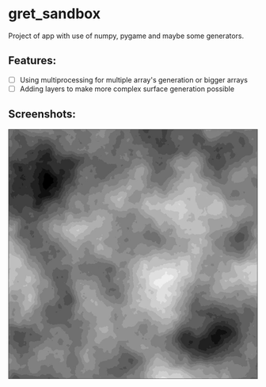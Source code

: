 # gret_sandbox

Project of app with use of numpy, pygame and maybe some generators.

## Features: 

* [ ] Using multiprocessing for multiple array's generation or bigger arrays
* [ ] Adding layers to make more complex surface generation possible

## Screenshots:

![x](/images/snoise2_example.jpg)